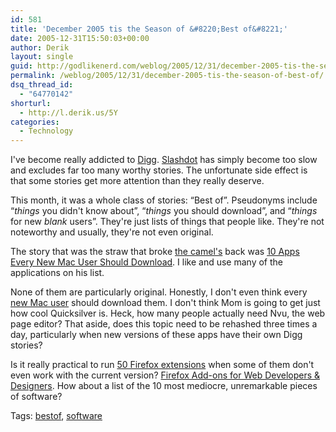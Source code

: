 ```yaml
---
id: 581
title: 'December 2005 tis the Season of &#8220;Best of&#8221;'
date: 2005-12-31T15:50:03+00:00
author: Derik
layout: single
guid: http://godlikenerd.com/weblog/2005/12/31/december-2005-tis-the-season-of-best-of/
permalink: /weblog/2005/12/31/december-2005-tis-the-season-of-best-of/
dsq_thread_id:
  - "64770142"
shorturl:
  - http://l.derik.us/5Y
categories:
  - Technology
---
```

I've become really addicted to [Digg](http://digg.com). [Slashdot](http://slashdot.org) has simply become too slow and excludes far too many worthy stories. The unfortunate side effect is that some stories get more attention than they really deserve.

This month, it was a whole class of stories: &#8220;Best of&#8221;. Pseudonyms include &#8220;_things_ you didn't know about&#8221;, &#8220;_things_ you should download&#8221;, and &#8220;_things_ for new _blank_ users&#8221;. They're just lists of things that people like. They're not noteworthy and usually, they're not even original.

The story that was the straw that broke [the camel's](http://godlikenerd.com/weblog/2005/12/31/derik-the-camel/) back was [10 Apps Every New Mac User Should Download](http://www.paulstamatiou.com/2005/12/19/10-apps-every-new-mac-user-should-download/). I like and use many of the applications on his list.

None of them are particularly original. Honestly, I don't even think every [new Mac user](http://www.gomug.org/) should download them. I don't think Mom is going to get just how cool Quicksilver is. Heck, how many people actually need Nvu, the web page editor? That aside, does this topic need to be rehashed three times a day, particularly when new versions of these apps have their own Digg stories?

Is it really practical to run [50 Firefox extensions](http://pchere.blogspot.com/2005/12/50-best-firefox-extensions-for-power.html) when some of them don't even work with the current version? [Firefox Add-ons for Web Developers & Designers](http://wpsecurity.org/16/firefox-add-ons-for-web-developers-designers). How about a list of the 10 most mediocre, unremarkable pieces of software?

<!-- technorati tags start -->

<p class="tag-description">
  Tags: <a href="http://tagcentral.net/tag/bestof" rel="tag">bestof</a>, <a href="http://tagcentral.net/tag/software" rel="tag">software</a>
</p>

<!-- technorati tags end -->